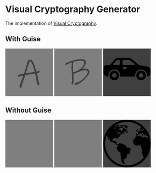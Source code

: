 # Visual Cryptography Generator
The implementation of [Visual Cryptography](https://link.springer.com/content/pdf/10.1007/bfb0053419.pdf).

## With Guise
<img src="https://github.com/ZouXa-88/visual-cryptography-generator/blob/main/result/with_guise_fakeImg_1.png" width=30%/> <img src="https://github.com/ZouXa-88/visual-cryptography-generator/blob/main/result/with_guise_fakeImg_2.png" width=30%/> <img src="https://github.com/ZouXa-88/visual-cryptography-generator/blob/main/result/with_guise_realImg.png" width=30%/>

## Without Guise
<img src="https://github.com/ZouXa-88/visual-cryptography-generator/blob/main/result/without_guise_fakeImg_1.png" width=30%/> <img src="https://github.com/ZouXa-88/visual-cryptography-generator/blob/main/result/without_guise_fakeImg_2.png" width=30%/> <img src="https://github.com/ZouXa-88/visual-cryptography-generator/blob/main/result/without_guise_realImg.png" width=30%/>
